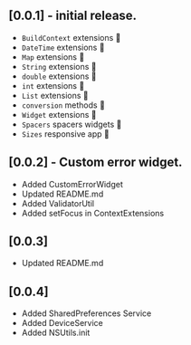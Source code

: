 ## [0.0.1] - initial release.
- `BuildContext` extensions 🦾
- `DateTime` extensions 🦾
- `Map` extensions 🦾
- `String` extensions 🦾
- `double` extensions 🦾
- `int` extensions 🦾
- `List` extensions 🦾
- `conversion` methods 🦾
- `Widget` extensions 🦾
- `Spacers` spacers widgets 🦾
- `Sizes` responsive app 🦾

## [0.0.2] - Custom error widget.
- Added CustomErrorWidget
- Updated README.md
- Added ValidatorUtil
- Added setFocus in ContextExtensions


## [0.0.3] 
- Updated README.md


## [0.0.4] 
- Added SharedPreferences Service
- Added DeviceService
- Added NSUtils.init


